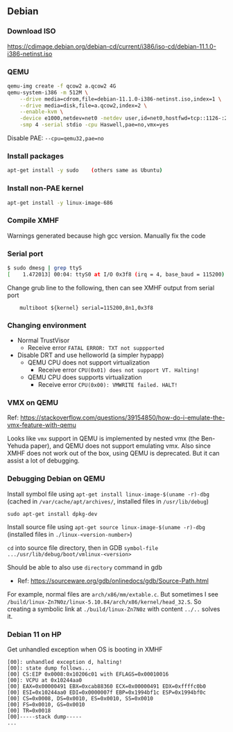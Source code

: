 ## Debian

### Download ISO
<https://cdimage.debian.org/debian-cd/current/i386/iso-cd/debian-11.1.0-i386-netinst.iso>

### QEMU
```sh
qemu-img create -f qcow2 a.qcow2 4G
qemu-system-i386 -m 512M \
	--drive media=cdrom,file=debian-11.1.0-i386-netinst.iso,index=1 \
	--drive media=disk,file=a.qcow2,index=2 \
	--enable-kvm \
	-device e1000,netdev=net0 -netdev user,id=net0,hostfwd=tcp::1126-:22 \
	-smp 4 -serial stdio -cpu Haswell,pae=no,vmx=yes
```

Disable PAE: `--cpu=qemu32,pae=no`

### Install packages
```sh
apt-get install -y sudo    (others same as Ubuntu)
```

### Install non-PAE kernel
```sh
apt-get install -y linux-image-686
```

### Compile XMHF
Warnings generated because high gcc version. Manually fix the code

### Serial port
```sh
$ sudo dmesg | grep ttyS
[    1.472013] 00:04: ttyS0 at I/O 0x3f8 (irq = 4, base_baud = 115200) is a 16550A
```

Change grub line to the following, then can see XMHF output from serial port
```
	multiboot ${kernel} serial=115200,8n1,0x3f8
```

### Changing environment
* Normal TrustVisor
	* Receive error `FATAL ERROR: TXT not suppported`
* Disable DRT and use helloworld (a simpler hypapp)
	* QEMU CPU does not support virtualization
		* Receive error `CPU(0x01) does not support VT. Halting!`
	* QEMU CPU does supports virtualization
		* Receive error `CPU(0x00): VMWRITE failed. HALT!`

### VMX on QEMU
Ref:
<https://stackoverflow.com/questions/39154850/how-do-i-emulate-the-vmx-feature-with-qemu>

Looks like `vmx` support in QEMU is implemented by nested vmx (the Ben-Yehuda
paper), and QEMU does not support emulating vmx. Also since XMHF does not work
out of the box, using QEMU is deprecated. But it can assist a lot of debugging.

### Debugging Debian on QEMU

Install symbol file using `apt-get install linux-image-$(uname -r)-dbg`
(cached in `/var/cache/apt/archives/`, installed files in `/usr/lib/debug`)

`sudo apt-get install dpkg-dev`

Install source file using `apt-get source linux-image-$(uname -r)-dbg`
(installed files in `./linux-<version-number>`)

`cd` into source file directory, then in GDB
`symbol-file .../usr/lib/debug/boot/vmlinux-<version>`

Should be able to also use `directory` command in gdb
* Ref: <https://sourceware.org/gdb/onlinedocs/gdb/Source-Path.html>

For example, normal files are `arch/x86/mm/extable.c`. But sometimes I see
`/build/linux-Zn7N0z/linux-5.10.84/arch/x86/kernel/head_32.S`. So creating
a symbolic link at `./build/linux-Zn7N0z` with content `../..` solves it.

### Debian 11 on HP

Get unhandled exception when OS is booting in XMHF
```
[00]: unhandled exception d, halting!
[00]: state dump follows...
[00] CS:EIP 0x0008:0x10206c01 with EFLAGS=0x00010016
[00]: VCPU at 0x10244aa0
[00] EAX=0x00000491 EBX=0xcab88360 ECX=0x00000491 EDX=0xffffc0b0
[00] ESI=0x10244aa0 EDI=0x0000007f EBP=0x1994bf1c ESP=0x1994bf0c
[00] CS=0x0008, DS=0x0010, ES=0x0010, SS=0x0010
[00] FS=0x0010, GS=0x0010
[00] TR=0x0018
[00]-----stack dump-----
...
```

